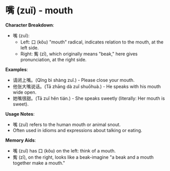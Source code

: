 # **嘴 (zuǐ) - mouth**

**Character Breakdown**:  
- 嘴 (zuǐ):
  - Left: 口 (kǒu) "mouth" radical, indicates relation to the mouth, at the left side.
  - Right: 觜 (zī), which originally means "beak," here gives pronunciation, at the right side.

**Examples**:  
- 请闭上嘴。(Qǐng bì shàng zuǐ.) - Please close your mouth.  
- 他张大嘴说话。(Tā zhāng dà zuǐ shuōhuà.) - He speaks with his mouth wide open.  
- 她嘴很甜。(Tā zuǐ hěn tián.) - She speaks sweetly (literally: Her mouth is sweet).

**Usage Notes**:  
- 嘴 (zuǐ) refers to the human mouth or animal snout.  
- Often used in idioms and expressions about talking or eating.

**Memory Aids**:  
- 嘴 (zuǐ) has 口 (kǒu) on the left: think of a mouth.  
- 觜 (zī), on the right, looks like a beak-imagine "a beak and a mouth together make a mouth."